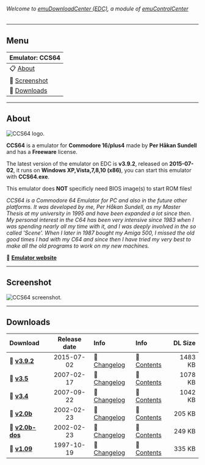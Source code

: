 ###### Welcome to [emuDownloadCenter (EDC)](https://github.com/PhoenixInteractiveNL/emuDownloadCenter/wiki/), a module of [emuControlCenter](https://github.com/PhoenixInteractiveNL/emuControlCenter/wiki/)
***
## Menu
| **Emulator: CCS64** |
|:---------|
| :clipboard: [About](#about) |
| :sunrise: [Screenshot](#screenshot) |
| :floppy_disk: [Downloads](#downloads) |
***
## About
![](https://github.com/PhoenixInteractiveNL/emuDownloadCenter/wiki/images_emulator/ccs64_logo_200.jpg "CCS64 logo.")

**CCS64** is a emulator for **Commodore 16/plus4** made by **Per Håkan Sundell** and has a **Freeware** license.

The latest version of the emulator on EDC is **v3.9.2**, released on **2015-07-02**, it runs on **Windows XP,Vista,7,8,10 (x86)**, you can start this emulator with **CCS64.exe**.

This emulator does **NOT** specificly need BIOS image(s) to start ROM files!

_CCS64 is a Commodore 64 Emulator for PC and also in the future other platforms. It was developed by me, Per Håkan Sundell, as my Master Thesis at my university in 1995 and have been expanded a lot since then. My personal  interest in the C64 has been very intensive since 1983 when I was spending nearly all my time with it, and I was deeply involved in the so called 'Scene'. When I later in 1987 bought my Amiga 500, I missed the old good times I had with my C64 and since then I have tried my very best to make all the old programs to work on my new machines._

:link: [**Emulator website**](http://www.ccs64.com/)
***
## Screenshot
![](https://raw.githubusercontent.com/PhoenixInteractiveNL/emuDownloadCenter/master/hooks/ccs64/screen.jpg "CCS64 screenshot.")
***
## Downloads
| Download | Release date  | Info       | Info       | DL Size    |
|:---------|:-------------:|:-----------|:-----------|-----------:|
| :floppy_disk: [**v3.9.2**](https://github.com/PhoenixInteractiveNL/edc-repo0003/raw/master/ccs64/3.9.2.7z) | 2015-07-02 | :page_facing_up: [Changelog](https://github.com/PhoenixInteractiveNL/edc-repo0003/blob/master/ccs64/3.9.2_changelog.txt) | :mag_right: [Contents](https://github.com/PhoenixInteractiveNL/edc-repo0003/blob/master/ccs64/3.9.2_contents.txt) | 1483 KB |
| :floppy_disk: [**v3.5**](https://github.com/PhoenixInteractiveNL/edc-repo0003/raw/master/ccs64/3.5.7z) | 2007-02-17 | :page_facing_up: [Changelog](https://github.com/PhoenixInteractiveNL/edc-repo0003/blob/master/ccs64/3.5_changelog.txt) | :mag_right: [Contents](https://github.com/PhoenixInteractiveNL/edc-repo0003/blob/master/ccs64/3.5_contents.txt) | 1078 KB |
| :floppy_disk: [**v3.4**](https://github.com/PhoenixInteractiveNL/edc-repo0003/raw/master/ccs64/3.4.7z) | 2007-09-22 | :page_facing_up: [Changelog](https://github.com/PhoenixInteractiveNL/edc-repo0003/blob/master/ccs64/3.4_changelog.txt) | :mag_right: [Contents](https://github.com/PhoenixInteractiveNL/edc-repo0003/blob/master/ccs64/3.4_contents.txt) | 1042 KB |
| :floppy_disk: [**v2.0b**](https://github.com/PhoenixInteractiveNL/edc-repo0003/raw/master/ccs64/2.0b.7z) | 2002-02-23 | :page_facing_up: [Changelog](https://github.com/PhoenixInteractiveNL/edc-repo0003/blob/master/ccs64/2.0b_changelog.txt) | :mag_right: [Contents](https://github.com/PhoenixInteractiveNL/edc-repo0003/blob/master/ccs64/2.0b_contents.txt) | 205 KB |
| :floppy_disk: [**v2.0b-dos**](https://github.com/PhoenixInteractiveNL/edc-repo0003/raw/master/ccs64/2.0b-dos.7z) | 2002-02-23 | :page_facing_up: [Changelog](https://github.com/PhoenixInteractiveNL/edc-repo0003/blob/master/ccs64/2.0b-dos_changelog.txt) | :mag_right: [Contents](https://github.com/PhoenixInteractiveNL/edc-repo0003/blob/master/ccs64/2.0b-dos_contents.txt) | 249 KB |
| :floppy_disk: [**v1.09**](https://github.com/PhoenixInteractiveNL/edc-repo0003/raw/master/ccs64/1.09.7z) | 1997-10-19 | :page_facing_up: [Changelog](https://github.com/PhoenixInteractiveNL/edc-repo0003/blob/master/ccs64/1.09_changelog.txt) | :mag_right: [Contents](https://github.com/PhoenixInteractiveNL/edc-repo0003/blob/master/ccs64/1.09_contents.txt) | 335 KB |
